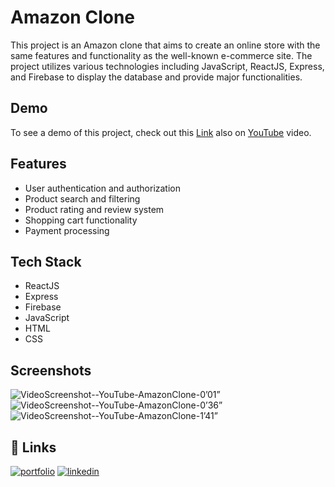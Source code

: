 
# Amazon Clone

This project is an Amazon clone that aims to create an online store with the same features and functionality as the well-known e-commerce site. The project utilizes various technologies including JavaScript, ReactJS, Express, and Firebase to display the database and provide major functionalities.




## Demo

To see a demo of this project, check out this [Link](https://web-amazon-app.netlify.app/) also on [YouTube](https://www.youtube.com/watch?v=aYuaMWJSsE8&ab_channel=HarshBaldaniya) video.



## Features

- User authentication and authorization
- Product search and filtering
- Product rating and review system
- Shopping cart functionality
- Payment processing 




## Tech Stack

- ReactJS
- Express
- Firebase
- JavaScript
- HTML
- CSS





## Screenshots

![VideoScreenshot--YouTube-AmazonClone-0’01”](https://user-images.githubusercontent.com/89580214/229356893-21f0429d-e09a-4195-baf2-eb33cfaa2c4a.jpg)
![VideoScreenshot--YouTube-AmazonClone-0’36”](https://user-images.githubusercontent.com/89580214/229356898-99897166-c8f0-40ad-a81c-1a67b1f8eec6.jpg)
![VideoScreenshot--YouTube-AmazonClone-1’41”](https://user-images.githubusercontent.com/89580214/229356903-0ae7d592-cb53-44fe-99c6-c0ab80a759f0.jpg)



## 🔗 Links
[![portfolio](https://img.shields.io/badge/my_portfolio-000?style=for-the-badge&logo=ko-fi&logoColor=white)](https://www.harshbaldaniya.com/)
[![linkedin](https://img.shields.io/badge/linkedin-0A66C2?style=for-the-badge&logo=linkedin&logoColor=white)](https://www.linkedin.com/in/hb134/)

